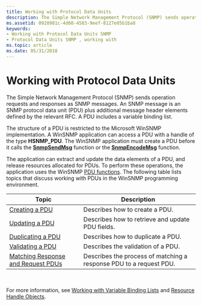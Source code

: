 ```yaml
---
title: Working with Protocol Data Units
description: The Simple Network Management Protocol (SNMP) sends operation requests and responses as SNMP messages.
ms.assetid: 0928981c-4d60-4583-9eef-8127e05b1ba8
keywords:
- Working with Protocol Data Units SNMP
- Protocol Data Units SNMP , working with
ms.topic: article
ms.date: 05/31/2018
---
```


# Working with Protocol Data Units

The Simple Network Management Protocol (SNMP) sends operation requests and responses as SNMP messages. An SNMP message is an SNMP protocol data unit (PDU) plus additional message header elements defined by the relevant RFC. A PDU includes a variable binding list.

The structure of a PDU is restricted to the Microsoft WinSNMP implementation. A WinSNMP application can access a PDU with a handle of the type **HSNMP\_PDU**. The WinSNMP application must create a PDU before it calls the [**SnmpSendMsg**](/windows/desktop/api/Winsnmp/nf-winsnmp-snmpsendmsg) function or the [**SnmpEncodeMsg**](/windows/desktop/api/Winsnmp/nf-winsnmp-snmpencodemsg) function.

The application can extract and update the data elements of a PDU, and release resources allocated for PDUs. To perform these operations, the application uses the WinSNMP [PDU functions](winsnmp-functions.md). The following table lists topics that discuss working with PDUs in the WinSNMP programming environment.



| Topic                                                                        | Description                                                        |
|------------------------------------------------------------------------------|--------------------------------------------------------------------|
| [Creating a PDU](creating-a-pdu.md)                                         | Describes how to create a PDU.                                     |
| [Updating a PDU](updating-a-pdu.md)                                         | Describes how to retrieve and update PDU fields.                   |
| [Duplicating a PDU](duplicating-a-pdu.md)                                   | Describes how to duplicate a PDU.                                  |
| [Validating a PDU](validating-a-pdu.md)                                     | Describes the validation of a PDU.                                 |
| [Matching Response and Request PDUs](matching-response-and-request-pdus.md) | Describes the process of matching a response PDU to a request PDU. |



 

For more information, see [Working with Variable Binding Lists](working-with-variable-binding-lists.md) and [Resource Handle Objects](resource-handle-objects.md).

 

 




